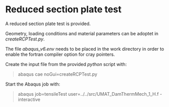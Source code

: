 # Reduced section plate test
A reduced section plate test is provided. 

Geometry, loading conditions and material parameters can be adoptet in *createRCPTest.py*.

The file *abaqus_v6.env* needs to be placed in the work directory in order to enable the fortran compiler option for cray pointers.

Create the input file from the provided *python* script with:
> abaqus cae noGui=createRCPTest.py

Start the Abaqus job with:
> abaqus job=tensileTest user=../../src/UMAT_DamThermMech_1_H.f -interactive
